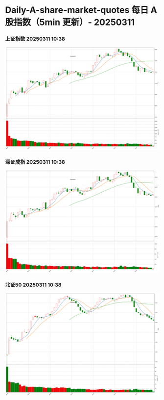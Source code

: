 
# Daily-A-share-market-quotes 每日 A 股指数（5min 更新）- 20250311

### 上证指数 20250311 10:38
![](./fig/2025/3/20250311-sh000001.png)

### 深证成指 20250311 10:38
![](./fig/2025/3/20250311-sz399001.png)

### 北证50 20250311 10:38
![](./fig/2025/3/20250311-bj899050.png)
